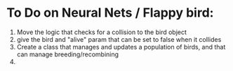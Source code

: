 # To Do on Neural Nets / Flappy bird:

1. Move the logic that checks for a collision to the bird object
2. give the bird and "alive" param that can be set to false when it collides
3. Create a class that manages and updates a population of birds, and that can manage breeding/recombining
4. 
